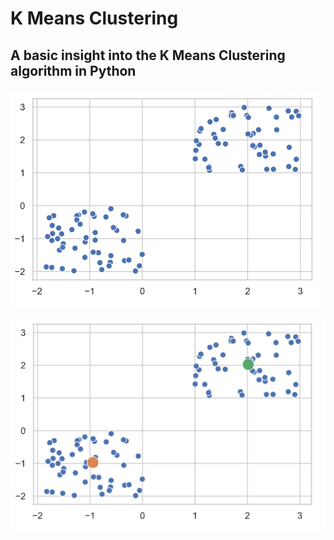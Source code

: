 # K Means Clustering
## A basic insight into the K Means Clustering algorithm in Python



###
![Before](https://github.com/kazumaduy/DATA4319_TruongDuy/blob/master/K_Means_Clustering_Python/before.png)

![After](https://github.com/kazumaduy/DATA4319_TruongDuy/blob/master/K_Means_Clustering_Python/after.png)
